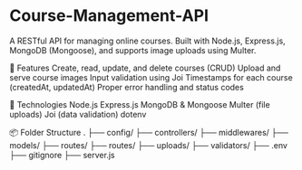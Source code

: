 # Course-Management-API

A RESTful API for managing online courses. Built with Node.js, Express.js, MongoDB (Mongoose), and supports image uploads using Multer.

🚀 Features
Create, read, update, and delete courses (CRUD)
Upload and serve course images
Input validation using Joi
Timestamps for each course (createdAt, updatedAt)
Proper error handling and status codes

📂 Technologies
Node.js
Express.js
MongoDB & Mongoose
Multer (file uploads)
Joi (data validation)
dotenv

📦 Folder Structure
.
├── config/
├── controllers/
├── middlewares/
├── models/
├── routes/
├── routes/
├── uploads/
├── validators/
├── .env
├── gitignore
├── server.js
